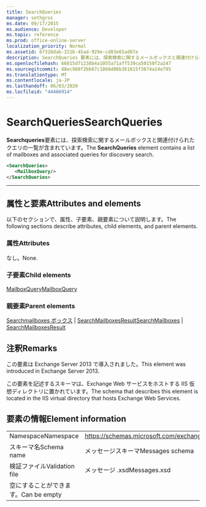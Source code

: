 ```yaml
---
title: SearchQueries
manager: sethgros
ms.date: 09/17/2015
ms.audience: Developer
ms.topic: reference
ms.prod: office-online-server
localization_priority: Normal
ms.assetid: 67328dab-321b-45ad-929e-cd83e65ad87e
description: SearchQueries 要素には、探索検索に関するメールボックスと関連付けられたクエリの一覧が含まれています。
ms.openlocfilehash: 66015d71238b4a1055a71aff539ca50150f2a247
ms.sourcegitcommit: 88ec988f2bb67c1866d06b361615f3674a24e795
ms.translationtype: MT
ms.contentlocale: ja-JP
ms.lasthandoff: 06/03/2020
ms.locfileid: "44466914"
---
```

# <a name="searchqueries"></a><span data-ttu-id="fd38d-103">SearchQueries</span><span class="sxs-lookup"><span data-stu-id="fd38d-103">SearchQueries</span></span>

<span data-ttu-id="fd38d-104">**Searchqueries**要素には、探索検索に関するメールボックスと関連付けられたクエリの一覧が含まれています。</span><span class="sxs-lookup"><span data-stu-id="fd38d-104">The **SearchQueries** element contains a list of mailboxes and associated queries for discovery search.</span></span> 
  
```XML
<SearchQueries>
   <MailboxQuery/>
</SearchQueries>
```

 ****
## <a name="attributes-and-elements"></a><span data-ttu-id="fd38d-105">属性と要素</span><span class="sxs-lookup"><span data-stu-id="fd38d-105">Attributes and elements</span></span>

<span data-ttu-id="fd38d-106">以下のセクションで、属性、子要素、親要素について説明します。</span><span class="sxs-lookup"><span data-stu-id="fd38d-106">The following sections describe attributes, child elements, and parent elements.</span></span>
  
### <a name="attributes"></a><span data-ttu-id="fd38d-107">属性</span><span class="sxs-lookup"><span data-stu-id="fd38d-107">Attributes</span></span>

<span data-ttu-id="fd38d-108">なし。</span><span class="sxs-lookup"><span data-stu-id="fd38d-108">None.</span></span>
  
### <a name="child-elements"></a><span data-ttu-id="fd38d-109">子要素</span><span class="sxs-lookup"><span data-stu-id="fd38d-109">Child elements</span></span>

[<span data-ttu-id="fd38d-110">MailboxQuery</span><span class="sxs-lookup"><span data-stu-id="fd38d-110">MailboxQuery</span></span>](mailboxquery.md)
  
### <a name="parent-elements"></a><span data-ttu-id="fd38d-111">親要素</span><span class="sxs-lookup"><span data-stu-id="fd38d-111">Parent elements</span></span>

<span data-ttu-id="fd38d-112">[Searchmailboxes ボックス](searchmailboxes.md)  | [SearchMailboxesResult](searchmailboxesresult.md)</span><span class="sxs-lookup"><span data-stu-id="fd38d-112">[SearchMailboxes](searchmailboxes.md) | [SearchMailboxesResult](searchmailboxesresult.md)</span></span>
  
## <a name="remarks"></a><span data-ttu-id="fd38d-113">注釈</span><span class="sxs-lookup"><span data-stu-id="fd38d-113">Remarks</span></span>

<span data-ttu-id="fd38d-114">この要素は Exchange Server 2013 で導入されました。</span><span class="sxs-lookup"><span data-stu-id="fd38d-114">This element was introduced in Exchange Server 2013.</span></span>
  
<span data-ttu-id="fd38d-115">この要素を記述するスキーマは、Exchange Web サービスをホストする IIS 仮想ディレクトリに置かれています。</span><span class="sxs-lookup"><span data-stu-id="fd38d-115">The schema that describes this element is located in the IIS virtual directory that hosts Exchange Web Services.</span></span>
  
## <a name="element-information"></a><span data-ttu-id="fd38d-116">要素の情報</span><span class="sxs-lookup"><span data-stu-id="fd38d-116">Element information</span></span>

|||
|:-----|:-----|
|<span data-ttu-id="fd38d-117">Namespace</span><span class="sxs-lookup"><span data-stu-id="fd38d-117">Namespace</span></span>  <br/> |https://schemas.microsoft.com/exchange/services/2006/messages  <br/> |
|<span data-ttu-id="fd38d-118">スキーマ名</span><span class="sxs-lookup"><span data-stu-id="fd38d-118">Schema name</span></span>  <br/> |<span data-ttu-id="fd38d-119">メッセージスキーマ</span><span class="sxs-lookup"><span data-stu-id="fd38d-119">Messages schema</span></span>  <br/> |
|<span data-ttu-id="fd38d-120">検証ファイル</span><span class="sxs-lookup"><span data-stu-id="fd38d-120">Validation file</span></span>  <br/> |<span data-ttu-id="fd38d-121">メッセージ .xsd</span><span class="sxs-lookup"><span data-stu-id="fd38d-121">Messages.xsd</span></span>  <br/> |
|<span data-ttu-id="fd38d-122">空にすることができます。</span><span class="sxs-lookup"><span data-stu-id="fd38d-122">Can be empty</span></span>  <br/> ||
   

